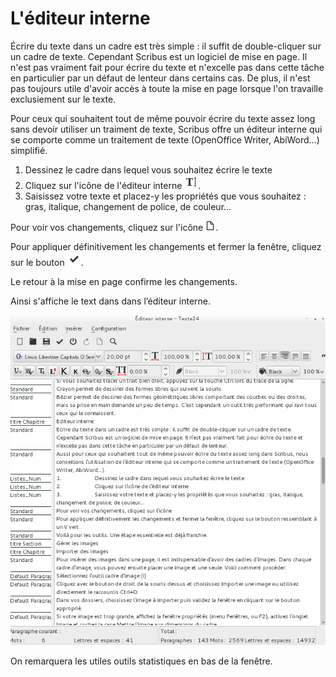 # L'éditeur interne

Écrire du texte dans un cadre est très simple : il suffit de double-cliquer sur un cadre de texte. Cependant Scribus est un logiciel de mise en page. Il n'est pas vraiment fait pour écrire du texte et n'excelle pas dans cette tâche en particulier par un défaut de lenteur dans certains cas. De plus, il n'est pas toujours utile d'avoir accès à toute la mise en page lorsque l'on travaille exclusiement sur le texte.

Pour ceux qui souhaitent tout de même pouvoir écrire du texte assez long sans devoir utiliser un traiment de texte, Scribus offre un éditeur interne qui se comporte comme un traitement de texte (OpenOffice Writer, AbiWord...) simplifié.

1. Dessinez le cadre dans lequel vous souhaitez écrire le texte
2. Cliquez sur l'icône de l'éditeur interne ![](story-editor/story-editor.png).
3. Saisissez votre texte et placez-y les propriétés que vous
souhaitez : gras, italique, changement de police, de couleur...

Pour voir vos changements, cliquez sur l'icône ![](story-editor/update.png).

Pour appliquer définitivement les changements et fermer la fenêtre, cliquez sur le bouton ![](story-editor/exit.png).

Le retour à la mise en page confirme les changements.

Ainsi s'affiche le text dans dans l’éditeur interne.

![](story-editor/story-editor-fr.png)

On remarquera les utiles outils statistiques en bas de la fenêtre.
